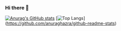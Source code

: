 ### Hi there 👋


[![Anurag's GitHub stats](https://github-readme-stats.vercel.app/api?username=vcolantonio&theme=dark)](https://github.com/anuraghazra/github-readme-stats)
[![Top Langs](https://github-readme-stats.vercel.app/api/top-langs/?username=vcolantonio&layout=compact&langs_count=8&theme=dark)]
(https://github.com/anuraghazra/github-readme-stats)
